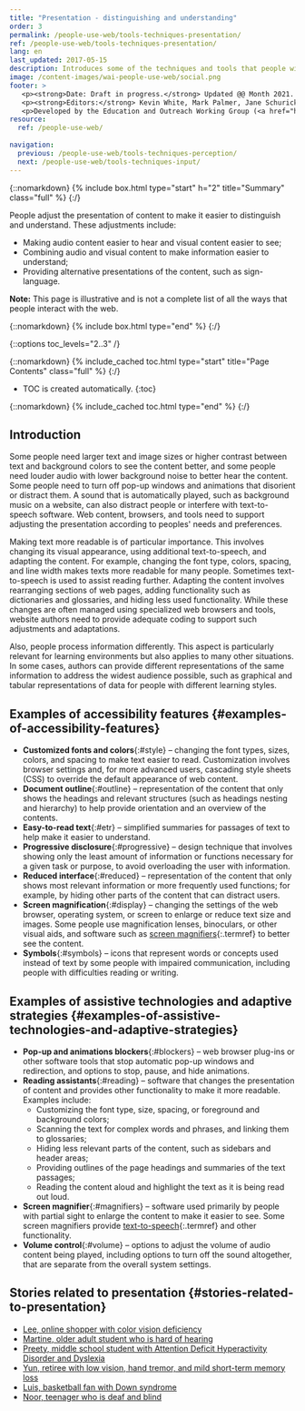 ```yaml
---
title: "Presentation - distinguishing and understanding"
order: 3
permalink: /people-use-web/tools-techniques-presentation/
ref: /people-use-web/tools-techniques-presentation/
lang: en
last_updated: 2017-05-15
description: Introduces some of the techniques and tools that people with disabilities use to interact with the web — web browser settings, text-to-speech, speech recognition, and many more.
image: /content-images/wai-people-use-web/social.png
footer: >
   <p><strong>Date: Draft in progress.</strong> Updated @@ Month 2021. First published Month 20@@. CHANGELOG.</p>
   <p><strong>Editors:</strong> Kevin White, Mark Palmer, Jane Schurick, and <a href="https://www.w3.org/People/shadi/">Shadi Abou_Zahra</a>.  <strong>Contributors:</strong> @@name, @@name, and <a href="https://www.w3.org/groups/wg/eowg/participants">participants of EOWG</a>. ACKNOWLEDGEMENTS lists past editors and additional contributors.</p>
   <p>Developed by the Education and Outreach Working Group (<a href="http://www.w3.org/WAI/EO/">EOWG</a>). Previously developed with the <a href="https://www.w3.org/WAI/EO/2008/wai-age-tf">WAI-AGE Task Force</a>, with support of the <a href="https://www.w3.org/WAI/WAI-AGE/">WAI-AGE Project</a>.</p>
resource:
  ref: /people-use-web/
  
navigation:
  previous: /people-use-web/tools-techniques-perception/
  next: /people-use-web/tools-techniques-input/
---
```


{::nomarkdown}
{% include box.html type="start" h="2" title="Summary" class="full" %}
{:/}

People adjust the presentation of content to make it easier to distinguish and understand. These adjustments include:

- Making audio content easier to hear and visual content easier to see;
- Combining audio and visual content to make information easier to understand;
- Providing alternative presentations of the content, such as sign-language.

**Note:** This page is illustrative and is not a complete list of all the ways that people interact with the web.

{::nomarkdown}
{% include box.html type="end" %}
{:/}


{::options toc_levels="2..3" /}

{::nomarkdown}
{% include_cached toc.html type="start" title="Page Contents" class="full" %}
{:/}

-   TOC is created automatically.
{:toc}

{::nomarkdown}
{% include_cached toc.html type="end" %}
{:/}

## Introduction

Some people need larger text and image sizes or higher contrast between text and background colors to see the content better, and some people need louder audio with lower background noise to better hear the content. Some people need to turn off pop-up windows and animations that disorient or distract them. A sound that is automatically played, such as background music on a website, can also distract people or interfere with text-to-speech software. Web content, browsers, and tools need to support adjusting the presentation according to peoples' needs and preferences.

Making text more readable is of particular importance. This involves changing its visual appearance, using additional text-to-speech, and adapting the content. For example, changing the font type, colors, spacing, and line width makes texts more readable for many people. Sometimes text-to-speech is used to assist reading further. Adapting the content involves rearranging sections of web pages, adding functionality such as dictionaries and glossaries, and hiding less used functionality. While these changes are often managed using specialized web browsers and tools, website authors need to provide adequate coding to support such adjustments and adaptations.

Also, people process information differently. This aspect is particularly relevant for learning environments but also applies to many other situations. In some cases, authors can provide different representations of the same information to address the widest audience possible, such as graphical and tabular representations of data for people with different learning styles.

## Examples of accessibility features {#examples-of-accessibility-features}

- **Customized fonts and colors**{:#style} – changing the font types, sizes, colors, and spacing to make text easier to read. Customization involves browser settings and, for more advanced users, cascading style sheets (CSS) to override the default appearance of web content.
- **Document outline**{:#outline} – representation of the content that only shows the headings and relevant structures (such as headings nesting and hierarchy) to help provide orientation and an overview of the contents.
- **Easy-to-read text**{:#etr} – simplified summaries for passages of text to help make it easier to understand.
- **Progressive disclosure**{:#progressive} – design technique that involves showing only the least amount of information or functions necessary for a given task or purpose, to avoid overloading the user with information.
- **Reduced interface**{:#reduced} – representation of the content that only shows most relevant information or more frequently used functions; for example, by hiding other parts of the content that can distract users.
- **Screen magnification**{:#display} – changing the settings of the web browser, operating system, or screen to enlarge or reduce text size and images. Some people use magnification lenses, binoculars, or other visual aids, and software such as [screen magnifiers](#magnifiers){:.termref} to better see the content.
- **Symbols**{:#symbols} – icons that represent words or concepts used instead of text by some people with impaired communication, including people with difficulties reading or writing.

## Examples of assistive technologies and adaptive strategies {#examples-of-assistive-technologies-and-adaptive-strategies}

- **Pop-up and animations blockers**{:#blockers} – web browser plug-ins or other software tools that stop automatic pop-up windows and redirection, and options to stop, pause, and hide animations.
- **Reading assistants**{:#reading} – software that changes the presentation of content and provides other functionality to make it more readable. Examples include:
  - Customizing the font type, size, spacing, or foreground and background colors;
  - Scanning the text for complex words and phrases, and linking them to glossaries;
  - Hiding less relevant parts of the content, such as sidebars and header areas;
  - Providing outlines of the page headings and summaries of the text passages;
  - Reading the content aloud and highlight the text as it is being read out loud.
- **Screen magnifier**{:#magnifiers} – software used primarily by people with partial sight to enlarge the content to make it easier to see. Some screen magnifiers provide [text-to-speech](#tts){:.termref} and other functionality.
- **Volume control**{:#volume} – options to adjust the volume of audio content being played, including options to turn off the sound altogether, that are separate from the overall system settings.

## Stories related to presentation {#stories-related-to-presentation}

- [Lee, online shopper with color vision deficiency](/people-use-web/user-stories-four/)
- [Martine, older adult student who is hard of hearing](/people-use-web/user-stories-six/)
- [Preety, middle school student with Attention Deficit Hyperactivity Disorder and Dyslexia](/people-use-web/user-stories-eight/)
- [Yun, retiree with low vision, hand tremor, and mild short-term memory loss](/people-use-web/user-stories-nine/)
- [Luis, basketball fan with Down syndrome](/people-use-web/user-stories-five/)
- [Noor, teenager who is deaf and blind](/people-use-web/user-stories-seven/)
